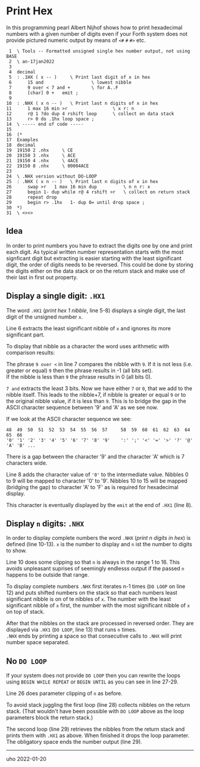 # Print Hex

In this programming pearl Albert Nijhof shows how to
print hexadecimal numbers with a given number of digits even
if your Forth system does not provide pictured numeric output by means of `<#` `#` `#>` etc.

     1	\ Tools -- Formatted unsigned single hex number output, not using BASE
     2	\ an-17jan2022
     3	
     4	decimal
     5	: .1HX ( x -- )     \ Print last digit of x in hex
     6	    15 and                  \ lowest nibble
     7	    9 over < 7 and +        \ for A..F
     8	    [char] 0 +   emit ;
     9	
    10	: .NHX ( x n -- )   \ Print last n digits of x in hex
    11	    1 max 16 min >r                 \ x r: n
    12	    r@ 1 ?do dup 4 rshift loop      \ collect on data stack
    13	    r> 0 do .1hx loop space ;
    14	\ ----- end of code -----
    15	
    16	(*
    17	Examples
    18	decimal
    19	19150 2 .nhx     \ CE
    20	19150 3 .nhx     \ ACE
    21	19150 4 .nhx     \ 4ACE
    22	19150 8 .nhx     \ 00004ACE
    23	
    24	\ .NHX version without DO-LOOP
    25	: .NHX ( x n -- )   \ Print last n digits of x in hex
    26	    swap >r   1 max 16 min dup          \ n n r: x
    27	    begin 1- dup while r@ 4 rshift >r   \ collect on return stack
    28	    repeat drop
    29	    begin r> .1hx   1- dup 0= until drop space ;
    30	*)
    31	\ <><>

Idea
----

In order to print numbers you have to extract the digits one by one and print each digit.
As typical written number representation starts with the most signficant digit but extracting is easier
starting with the least significant digit, the order of digits needs to be reversed. This could be
done by storing the digits either on the data stack or on the return stack and make use of their last in 
first out property.


Display a single digit: `.HX1`
------------------------------

The word `.HX1` (*print hex 1 nibble*, line 5-8) displays a single digit, 
the last digit of the unsigned number `x`. 

Line 6 extracts the least significant nibble of `x` and ignores its more significant part.

To display that nibble as a character the word uses arithmetic with comparison results:

The phrase `9 over <` in line 7 compares the nibble with `9`. If it is not less (i.e. greater or equal) `9`
then the phrase results in -1 (all bits set).  
If the nibble is less than `9` the phrase results in 0 (all bits 0).  

`7 and` extracts the least 3 bits. Now we have either `7` or `0`, that we add to the nibble itself.
This leads to the nibble+7, if nibble is greater or equal `9` or 
to the original nibble value, if it is less than `9`. This is to bridge the gap in the ASCII character sequence
between '9' and 'A' as we see now.

If we look at the ASCII character
sequence we see:

    48  49  50  51  52  53  54  55  56  57     58  59  60  61  62  63  64     65  66
    '0' '1' '2' '3' '4' '5' '6' '7' '8' '9'    ':' ';' '<' '=' '>' '?' '@'    'A' 'B' ...

There is a gap between the character '9' and the character 'A' which is 7 characters wide.

Line 8 adds the character value of `'0'` to the intermediate value. 
Nibbles 0 to 9 will be mapped to character '0' to '9'. 
Nibbles 10 to 15 will be mapped (bridging the gap) to character 'A' to 'F' as is required for hexadecimal display.

This character is eventually displayed by the `emit` at the end of `.HX1` (line 8).


Display `n` digits: `.NHX`
--------------------------

In order to display complete numbers the word `.NHX` (*print n digits in hex*) is defined (line 10-13). 
`x` is the number to display and `n` ist the number to digits to show.

Line 10 does some clipping so that `n` is always in the range 1 to 16. This avoids unpleasant suprises of 
seemingly endlesss output if the  passed `n` happens to be outside that range.

To display complete numbers `.NHX` first iterates n-1 times (`DO LOOP` on line 12) and puts shifted 
numbers on the stack so that  each numbers least significant nibble is on of te nibbles of `x`. 
The number with the least significant nibble of `x` first, the number with the most significant nibble 
of `x` on top of stack.

After that the nibbles on the stack are processed in reversed order. 
They are displayed via `.HX1` (`DO LOOP`, line 13) that runs `n` times.  
`.NHX` ends by printing a space so that consecutive calls to `.NHX` will print number space separated.


No `DO LOOP`
------------

If your system does not provide `DO LOOP` then you can rewrite the loops using `BEGIN WHILE REPEAT` 
or `BEGIN UNTIL` as you can see in line 27-29. 

Line 26 does parameter clipping of `n` as before.

To avoid stack juggling the first loop (line 28) collects nibbles on the return stack. (That wouldn't have been
possible with `DO LOOP` above as the loop parameters block the return stack.)

The second loop (line 29) retrieves the nibbles from the return stack and prints them with `.HX1` as above. 
When finished it drops the loop parameter.
The obligatory space ends the number output (line 29).

----

uho 2022-01-20